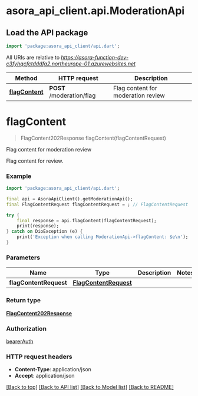 # asora_api_client.api.ModerationApi

## Load the API package
```dart
import 'package:asora_api_client/api.dart';
```

All URIs are relative to *https://asora-function-dev-c3fyhqcfctdddfa2.northeurope-01.azurewebsites.net*

Method | HTTP request | Description
------------- | ------------- | -------------
[**flagContent**](ModerationApi.md#flagcontent) | **POST** /moderation/flag | Flag content for moderation review


# **flagContent**
> FlagContent202Response flagContent(flagContentRequest)

Flag content for moderation review

Flag content for review.

### Example
```dart
import 'package:asora_api_client/api.dart';

final api = AsoraApiClient().getModerationApi();
final FlagContentRequest flagContentRequest = ; // FlagContentRequest | 

try {
    final response = api.flagContent(flagContentRequest);
    print(response);
} catch on DioException (e) {
    print('Exception when calling ModerationApi->flagContent: $e\n');
}
```

### Parameters

Name | Type | Description  | Notes
------------- | ------------- | ------------- | -------------
 **flagContentRequest** | [**FlagContentRequest**](FlagContentRequest.md)|  | 

### Return type

[**FlagContent202Response**](FlagContent202Response.md)

### Authorization

[bearerAuth](../README.md#bearerAuth)

### HTTP request headers

 - **Content-Type**: application/json
 - **Accept**: application/json

[[Back to top]](#) [[Back to API list]](../README.md#documentation-for-api-endpoints) [[Back to Model list]](../README.md#documentation-for-models) [[Back to README]](../README.md)

